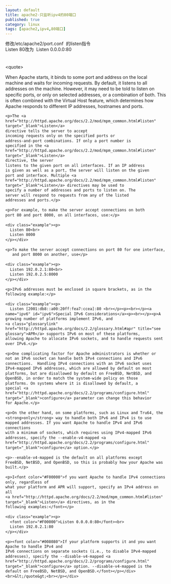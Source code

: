 ```yaml
---
layout: default
title: apache2-只监听ipv4的80端口
published: true
category: linux
tags: [apache2,ipv4,80端口]
---
```

<div id="detail" class="detail" style="line-height: 1.3;"><p>修改/etc/apache2/port.conf&nbsp; 的listen指令<br>Listen 80改为&nbsp; Listen 0.0.0.0:80<br><br><br>&lt;quote&gt;<br><p>When Apache starts, it binds to some port and address on
    the local machine and waits for incoming requests. By default,
    it listens to all addresses on the machine.  However, it may need to
    be told to listen on specific ports, or only on selected 
    addresses, or a combination of both. This is often combined with the 
    Virtual Host feature, which determines how Apache responds to 
    different IP addresses, hostnames and ports.</p>

    <p>The <a href="http://httpd.apache.org/docs/2.2/mod/mpm_common.html#listen" target="_blank">Listen</a>
    directive tells the server to accept
    incoming requests only on the specified ports or
    address-and-port combinations. If only a port number is
    specified in the <a href="http://httpd.apache.org/docs/2.2/mod/mpm_common.html#listen" target="_blank">Listen</a>
    directive, the server
    listens to the given port on all interfaces. If an IP address
    is given as well as a port, the server will listen on the given
    port and interface. Multiple <a href="http://httpd.apache.org/docs/2.2/mod/mpm_common.html#listen" target="_blank">Listen</a> directives may be used to
    specify a number of addresses and ports to listen on. The
    server will respond to requests from any of the listed
    addresses and ports.</p>

    <p>For example, to make the server accept connections on both
    port 80 and port 8000, on all interfaces, use:</p>

    <div class="example"><p>
      Listen 80<br>
      Listen 8000
    </p></div>

    <p>To make the server accept connections on port 80 for one interface,
       and port 8000 on another, use</p>

    <div class="example"><p>
      Listen 192.0.2.1:80<br>
      Listen 192.0.2.5:8000
    </p></div>

    <p>IPv6 addresses must be enclosed in square brackets, as in the
    following example:</p>

    <div class="example"><p>
      Listen [2001:db8::a00:20ff:fea7:ccea]:80 <br></p><p><br></p><a name="ipv6" id="ipv6">Special IPv6 Considerations</a><p><br></p><p>A growing number of platforms implement IPv6, and
    <a class="glossarylink" href="http://httpd.apache.org/docs/2.2/glossary.html#apr" title="see glossary">APR</a> supports IPv6 on most of these platforms,
    allowing Apache to allocate IPv6 sockets, and to handle requests sent 
    over IPv6.</p>

    <p>One complicating factor for Apache administrators is whether or
    not an IPv6 socket can handle both IPv4 connections and IPv6 
    connections.  Handling IPv4 connections with an IPv6 socket uses 
    IPv4-mapped IPv6 addresses, which are allowed by default on most 
    platforms, but are disallowed by default on FreeBSD, NetBSD, and 
    OpenBSD, in order to match the system-wide policy on those
    platforms. On systems where it is disallowed by default, a 
    special <a href="http://httpd.apache.org/docs/2.2/programs/configure.html" target="_blank">configure</a> parameter can change this behavior
    for Apache.</p>

    <p>On the other hand, on some platforms, such as Linux and Tru64, the 
    <strong>only</strong> way to handle both IPv6 and IPv4 is to use 
    mapped addresses. If you want Apache to handle IPv4 and IPv6 connections 
    with a minimum of sockets, which requires using IPv4-mapped IPv6 
    addresses, specify the --enable-v4-mapped <a href="http://httpd.apache.org/docs/2.2/programs/configure.html" target="_blank">configure</a> option.</p>

    <p>--enable-v4-mapped is the default on all platforms except 
    FreeBSD, NetBSD, and OpenBSD, so this is probably how your Apache was 
    built.</p>

    <p>I<font color="#F00000">f you want Apache to handle IPv4 connections only, regardless of 
    what your platform and APR will support, specify an IPv4 address on all 
    <a href="http://httpd.apache.org/docs/2.2/mod/mpm_common.html#listen" target="_blank">Listen</a> directives, as in the
    following examples:</font></p>

    <div class="example"><p>
      <font color="#F00000">Listen 0.0.0.0:80</font><br>
      Listen 192.0.2.1:80
    </p></div>

    <p><font color="#008080">If your platform supports it and you want Apache to handle IPv4 and 
    IPv6 connections on separate sockets (i.e., to disable IPv4-mapped 
    addresses), specify the --disable-v4-mapped <a href="http://httpd.apache.org/docs/2.2/programs/configure.html" target="_blank">configure</a> option. --disable-v4-mapped is the
    default on FreeBSD, NetBSD, and OpenBSD.</font></p></div><br>&lt;/quote&gt;<br></p></div>
